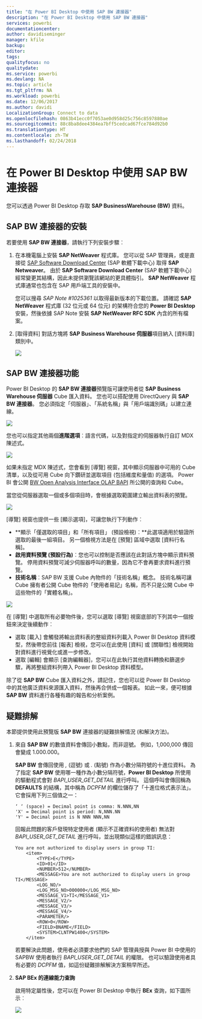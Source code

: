 ```yaml
---
title: "在 Power BI Desktop 中使用 SAP BW 連接器"
description: "在 Power BI Desktop 中使用 SAP BW 連接器"
services: powerbi
documentationcenter: 
author: davidiseminger
manager: kfile
backup: 
editor: 
tags: 
qualityfocus: no
qualitydate: 
ms.service: powerbi
ms.devlang: NA
ms.topic: article
ms.tgt_pltfrm: NA
ms.workload: powerbi
ms.date: 12/06/2017
ms.author: davidi
LocalizationGroup: Connect to data
ms.openlocfilehash: 0863b41ecc0f7053ae0d958d25c756c8597880ae
ms.sourcegitcommit: 88c8ba8dee4384ea7bff5cedcad67fce784d92b0
ms.translationtype: HT
ms.contentlocale: zh-TW
ms.lasthandoff: 02/24/2018
---
```

# <a name="use-the-sap-bw-connector-in-power-bi-desktop"></a>在 Power BI Desktop 中使用 SAP BW 連接器
您可以透過 Power BI Desktop 存取 **SAP BusinessWarehouse (BW)** 資料。

## <a name="installation-of-sap-bw-connector"></a>SAP BW 連接器的安裝
若要使用 **SAP BW 連接器**，請執行下列安裝步驟︰

1. 在本機電腦上安裝 **SAP NetWeaver** 程式庫。 您可以從 SAP 管理員，或是直接從 [SAP Software Download Center](https://support.sap.com/swdc) (SAP 軟體下載中心) 取得 **SAP Netweaver**。 由於 **SAP Software Download Center** (SAP 軟體下載中心) 經常變更其結構，因此未提供瀏覽該網站的更具體指引。 **SAP NetWeaver** 程式庫通常也包含在 SAP 用戶端工具的安裝中。
   
   您可以搜尋 *SAP Note #1025361* 以取得最新版本的下載位置。 請確認 **SAP NetWeaver** 程式庫 (32 位元或 64 位元) 的架構符合您的 **Power BI Desktop** 安裝，然後依據 SAP Note 安裝 **SAP NetWeaver RFC SDK** 內含的所有檔案。
2. [取得資料] 對話方塊將 **SAP Business Warehouse 伺服器**項目納入 [資料庫] 類別中。
   
   ![](media/desktop-sap-bw-connector/sap_bw_2a.png)

## <a name="sap-bw-connector-features"></a>SAP BW 連接器功能
Power BI Desktop 的 **SAP BW 連接器**預覽版可讓使用者從 **SAP Business Warehouse 伺服器** Cube 匯入資料。 您也可以搭配使用 DirectQuery 與 **SAP BW 連接器**。 您必須指定「伺服器」、「系統名稱」與「用戶端識別碼」以建立連線。

![](media/desktop-sap-bw-connector/sap_bw_3a.png)

您也可以指定其他兩個**進階選項**︰語言代碼，以及對指定的伺服器執行自訂 MDX 陳述式。

![](media/desktop-sap-bw-connector/sap_bw_4a.png)

如果未指定 MDX 陳述式，您會看到 [導覽] 視窗，其中顯示伺服器中可用的 Cube 清單，以及從可用 Cube 向下鑽研並選取項目 (包括維度和量值) 的選項。 Power BI 會公開 [BW Open Analysis Interface OLAP BAPI](https://help.sap.com/saphelp_nw70/helpdata/en/d9/ed8c3c59021315e10000000a114084/content.htm) 所公開的查詢和 Cube。

當您從伺服器選取一個或多個項目時，會根據選取範圍建立輸出資料表的預覽。

![](media/desktop-sap-bw-connector/sap_bw_5.png)

[導覽] 視窗也提供一些 [顯示選項]，可讓您執行下列動作︰

* **顯示「僅選取的項目」和「所有項目」 (預設檢視)︰**此選項適用於驗證所選取的最後一組項目。 另一個檢視方法是在 [預覽] 區域中選取 [資料行名稱]。
* **啟用資料預覽 (預設行為)**︰您也可以控制是否應該在此對話方塊中顯示資料預覽。 停用資料預覽可減少伺服器呼叫的數量，因為它不會再要求資料進行預覽。
* **技術名稱**︰SAP BW 支援 Cube 內物件的「技術名稱」概念。 技術名稱可讓 Cube 擁有者公開 Cube 物件的「使用者易記」名稱，而不只是公開 Cube 中這些物件的「實體名稱」。

![](media/desktop-sap-bw-connector/sap_bw_6.png)

在 [導覽] 中選取所有必要物件後，您可以選取 [導覽] 視窗底部的下列其中一個按鈕來決定後續動作︰

* 選取 [載入] 會觸發將輸出資料表的整組資料列載入 Power BI Desktop 資料模型，然後帶您前往 [報表] 檢視，您可以在此使用 [資料] 或 [關聯性] 檢視開始對資料進行視覺化或進一步修改。
* 選取 [編輯] 會顯示 [查詢編輯器]，您可以在此執行其他資料轉換和篩選步驟，再將整組資料列帶入 Power BI Desktop 資料模型。

除了從 **SAP BW** Cube 匯入資料之外，請記住，您也可以從 Power BI Desktop 中的其他廣泛資料來源匯入資料，然後再合併成一個報表。 如此一來，便可根據 **SAP BW** 資料進行各種有趣的報告和分析案例。

## <a name="troubleshooting"></a>疑難排解
本節提供使用此預覽版 **SAP BW** 連接器的疑難排解情況 (和解決方法)。

1. 來自 **SAP BW** 的數值資料會傳回小數點，而非逗號。 例如，1,000,000 傳回會變成 1.000.000。
   
   **SAP BW** 會傳回使用 *,* (逗號) 或 *.* (點號) 作為小數分隔符號的十進位資料。 為了指定 **SAP BW** 使用哪一種作為小數分隔符號，**Power BI Desktop** 所使用的驅動程式會對 *BAPI_USER_GET_DETAIL* 進行呼叫。 這個呼叫會傳回稱為 **DEFAULTS** 的結構，其中稱為 *DCPFM* 的欄位儲存了「十進位格式表示法」。 它會採用下列三個值之一：
   
       ‘ ‘ (space) = Decimal point is comma: N.NNN,NN
       'X' = Decimal point is period: N,NNN.NN
       'Y' = Decimal point is N NNN NNN,NN
   
   回報此問題的客戶發現特定使用者 (顯示不正確資料的使用者) 無法對 *BAPI_USER_GET_DETAIL* 進行呼叫，並出現類似這樣的錯誤訊息：
   
       You are not authorized to display users in group TI:
           <item>
               <TYPE>E</TYPE>
               <ID>01</ID>
               <NUMBER>512</NUMBER>
               <MESSAGE>You are not authorized to display users in group TI</MESSAGE>
               <LOG_NO/>
               <LOG_MSG_NO>000000</LOG_MSG_NO>
               <MESSAGE_V1>TI</MESSAGE_V1>
               <MESSAGE_V2/>
               <MESSAGE_V3/>
               <MESSAGE_V4/>
               <PARAMETER/>
               <ROW>0</ROW>
               <FIELD>BNAME</FIELD>
               <SYSTEM>CLNTPW1400</SYSTEM>
           </item>
   
   若要解決此問題，使用者必須要求他們的 SAP 管理員授與 Power BI 中使用的 SAPBW 使用者執行 *BAPI_USER_GET_DETAIL* 的權限。 也可以驗證使用者具有必要的 *DCPFM* 值，如這份疑難排解解決方案稍早所述。
2. **SAP BEx 的連線能力查詢**
   
   啟用特定屬性後，您可以在 Power BI Desktop 中執行 **BEx** 查詢，如下圖所示︰
   
   ![](media/desktop-sap-bw-connector/sap_bw_8.png)

